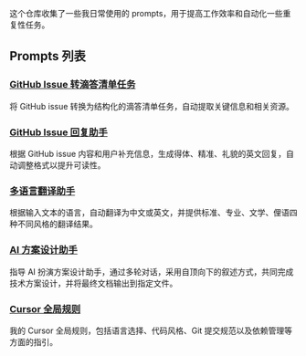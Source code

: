 这个仓库收集了一些我日常使用的 prompts，用于提高工作效率和自动化一些重复性任务。

## Prompts 列表

### [GitHub Issue 转滴答清单任务](./github_issue_to_todo.md)
将 GitHub issue 转换为结构化的滴答清单任务，自动提取关键信息和相关资源。

### [GitHub Issue 回复助手](./github_issue_reply.md)
根据 GitHub issue 内容和用户补充信息，生成得体、精准、礼貌的英文回复，自动调整格式以提升可读性。

### [多语言翻译助手](./multilingual_translation_prompt.md)
根据输入文本的语言，自动翻译为中文或英文，并提供标准、专业、文学、俚语四种不同风格的翻译结果。

### [AI 方案设计助手](./tech_design.md)
指导 AI 扮演方案设计助手，通过多轮对话，采用自顶向下的叙述方式，共同完成技术方案设计，并将最终文档输出到指定文件。

### [Cursor 全局规则](./cursor.md)
我的 Cursor 全局规则，包括语言选择、代码风格、Git 提交规范以及依赖管理等方面的指引。